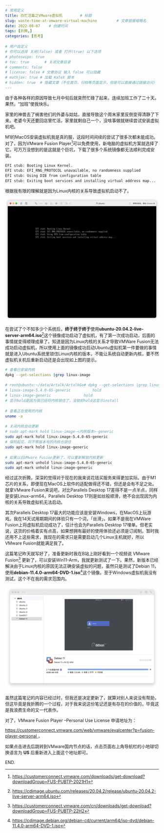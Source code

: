 ```yaml
---
# 常用定义
title: 白忙活篇之VMware虚拟机        # 标题
slug: waste-time-at-vmware-virtual-machine         # 文章链接缩略名
date: 2022-08-07    # 创建时间
tags: [折腾,]
categories: [思考]

# 用户自定义
# 你可以选择 关闭(false) 或者 打开(true) 以下选项
# photoswipe: true
# toc: true       # 关闭文章目录
# comments: false
# license: false # 文章协议 输入 false 可以隐藏
# mathjax: true # 加载 KaTeX 脚本
# hidden: true  # 隐藏文章（不在首页，归档等页面显示，但是可以直接通过链接访问）
---
```


由于各种各样的原因导致七月中旬后就突然忙碌了起来，连续加班工作了二十天。果然，“加班”使我快乐。

家里的神兽去了祸害他们的外婆与姑姑，直接导致这个周末家里反倒变得清静了下来。老婆今天还要回店里忙活，家里就剩自己一个，没啥事做就继续尝试安装虚拟机吧。

M1的MacOS安装虚拟机我是真的服，这段时间间续的尝试了很多次都未能成功。对了，因为VMware Fusion Player[^1]可以免费使用，新电脑的虚拟机方案就选择了它。可万万没想到的是这就是个巨坑，下载了很多个系统镜像都无法顺利完成安装。

```bash
EFI stub: Booting Linux Kernel.
EFI stub: EFI_RNG_PROTOCOL unavailable, no randomness supplied
EFI stub: Using DIB from configuration table
EFI stub: Exiting boot services and installing virtual address map...
```

根据我有限的理解就是因为Linux内核的关系导致虚拟机启动不了。

![image-20220801144334778](postImages/laomai/2023/02/27/163fc3c1ea8f70-1.webp)

在尝试了个不知多少个系统后，**终于终于终于**使用**ubuntu-20.04.2-live-server-arm64.iso**[^2]这个镜像成功启动了虚拟机，有了第一次成功启动，后面的事情就变得顺理成章了。知道是因为Linux内核的关系才导致VMWare Fusion无法成功启动虚拟机，所以使用上面的镜像成功启动Ubuntu虚拟机第一件要做的事情就是进入Ubuntu系统里锁住Linux内核的版本，不能让系统自动更新内核，要不然虚拟机关机后重新启动还是会出现如上图的提示。

```bash
# 查看已安装内核
dpkg --get-selections |grep linux-image

# root@ubuntu:~/data/Artalk/ArtalkGo# dpkg --get-selections |grep linux-image
# linux-image-5.4.0-65-generic			hold
# linux-image-generic				hold
# 显示hold是因为我已经将内核锁住了，没锁前hold这显示install

# 查看正在使用的内核
uname -a

# 关闭内核自动更新
# sudo apt-mark hold linux-image-<内核版本>-generic
sudo apt-mark hold linux-image-5.4.0-65-generic
# 保险起见，将不带版本号的内核也锁住
sudo apt-mark hold linux-image-generic

# 如果以后VMware Fusion更新了，可以重新解锁内核更新
sudo apt-mark unhold linux-image-5.4.0-65-generic
sudo apt-mark unhold linux-image-generic
```

经过这次折腾，深深的觉得对于现在的我来说花钱买服务来得更加实际。由于M1芯片的关系，即便现在MacOS上软件的适配做得还不错，但还是会有不足之处。就拿VMware Fusion来说吧，对比Parallels Desktop 17差得不是一点半点，同样是安装Linux–arm64，Parallels Desktop 17则是如丝般顺滑，绝不会出现因为内核的关系导致虚拟机无法启动。

其次Parallels Desktop 17最大的功能应该是安装Windows，在MacOS上玩游戏。我在14天试用期期间的体验只有一个词，「丝滑」。如果不是我在VMWare Fusion上将虚拟机启动成功了，估计也会为Parallels Desktop 17埋单。但老实说，这货的价格着实有点高，如果想拥有最好的使用体验还必须是订阅制。暂时我还用不上这些需求，我现在的需求只是需要启动几个Linux主机就好，所以VMware Fusion就能满足我了。

这篇笔记昨天就写好了，准备更新时我在B站上刚好看到一个视频说 VMware Fusion[^3] 更新了，可以安装Win11-Arm，我就更新测试了一下。果然，新版本已经解决由于Linux内核的原因无法正确安装虚拟的问题，虽然只是测试了Debian 11，使用**debian-11.4.0-arm64-DVD-1.iso**[^4]这个镜像。至于Windows虚拟机我没有测试，这个不在我的需求范围内。

![image-20220807171634778](postImages/laomai/2023/02/27/163fc3c21285f6-1.webp)

虽然这篇笔记的内容已经过时，但我还是决定更新了，就算对别人来说没有帮助，但这毕竟是我折腾的一个过程，对于我来说这份笔记还是有存在的价值的，毕竟这是我浪费生命的又一代表作。

对了，VMware Fusion Player –Personal Use License 申请地址为：

[https://customerconnect.vmware.com/web/vmware/evalcenter?p=fusion-player-personal ](https://customerconnect.vmware.com/web/vmware/evalcenter?p=fusion-player-personal)，

如果点击进去后跳转到VMware国内节点的话，点击页面右上角导航栏的小地球切换语言为 **US** 后重新进入上面这个地址即可。

END.

[^1]: https://customerconnect.vmware.com/downloads/get-download?downloadGroup=FUS-PUBTP-2021H1
[^2]: https://cdimage.ubuntu.com/releases/20.04.2/release/ubuntu-20.04.2-live-server-arm64.iso

[^3]: https://customerconnect.vmware.com/cn/downloads/get-download?downloadGroup=FUS-PUBTP-22H2
[^4]:https://cdimage.debian.org/debian-cd/current/arm64/iso-dvd/debian-11.4.0-arm64-DVD-1.iso
